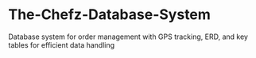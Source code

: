 # The-Chefz-Database-System
Database system for order management with GPS tracking,  ERD, and key tables for efficient data handling 
